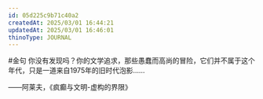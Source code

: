 ```yaml
---
id: 05d225c9b71c40a2
createdAt: 2025/03/01 16:44:21
updatedAt: 2025/03/01 16:46:01
thinoType: JOURNAL
---
```

#金句 你没有发现吗？你的文学追求，那些愚蠢而高尚的冒险，它们并不属于这个年代，只是一道来自1975年的旧时代泡影……

——阿莱夫，《疯癫与文明-虚构的界限》